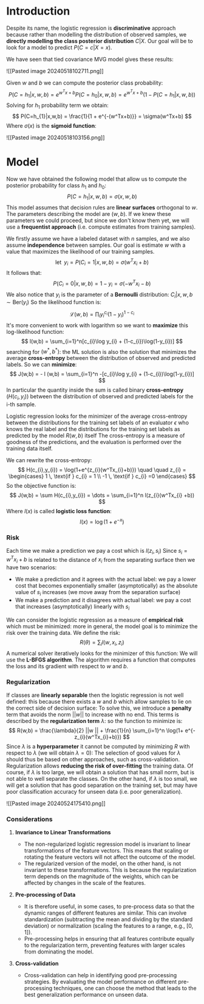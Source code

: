 # Introduction

Despite its name, the logistic regression is **discriminative** approach because rather than modelling the distribution of observed samples, we **directly modelling the class posterior distribution** $C | X$. Our goal will be to look for a model to predict $P(C=c | X=x)$.

We have seen that tied covariance MVG model gives these results:

![[Pasted image 20240518102711.png]]

Given $w$ and $b$ we can compute the posterior class probability:
$$
P(C=h_{1}| x,w,b) = e^{w^Tx+b} P(C=h_{0}| x,w,b) = e^{w^Tx+b}(1-P(C=h_{1}|x,w,b))
$$
Solving for $h_{1}$ probability term we obtain:
$$
P(C=h_{1}|x,w,b) = \frac{1}{1 + e^{-(w^Tx+b)}} = \sigma(w^Tx+b)
$$
Where $\sigma(x)$ is the **sigmoid function**:

![[Pasted image 20240518103156.png]]

# Model

Now we have obtained the following model that allow us to compute the posterior probability for class $h_{1}$ and $h_{0}$:
$$
P(C=h_{1}|x,w,b) = \sigma(x,w,b)
$$
This model assumes that decision rules are **linear surfaces** orthogonal to $w$. The parameters describing the model are $(w,b)$.
If we knew these parameters we could proceed, but since we don't know them yet, we will use a **frequentist approach** (i.e. compute estimates from training samples).

We firstly assume we have a labeled dataset with $n$ samples, and we also assume **independence** between samples.
Our goal is estimate $w$ with a value that maximizes the likelihood of our training samples.
$$
\text{let} \, \, \, y_{i} = P (C_{i}=1 | x,w,b) = \sigma(w^Tx_{i}+b)  
$$
It follows that:
$$
P(C_{i}=0 | x,w,b) = 1- y_{i} = \sigma(-w^Tx_{i}-b)
$$
We also notice that $y_{i}$ is the parameter of a **Bernoulli** distribution: $C_{i}|x,w,b \sim \text{Ber}(y_{i})$ 
So the likelihood function is:
$$
\mathcal{L}(w,b) = \prod_{i} y_{i}^{c_{i}}(1-y_{i})^{1-c_{i}}
$$
It's more convenient to work with logarithm so we want to **maximize** this log-likelihood function:
$$
l(w,b) = \sum_{i=1}^n[c_{i}\log y_{i} + (1-c_{i})\log(1-y_{i})]
$$
searching for $(w^*,b^*)$: the ML solution is also the solution that minimizes the average **cross-entropy** between the distribution of observed and predicted labels. So we can **minimize**:
$$
J(w,b) = - l (w,b) = \sum_{i=1}^n -[c_{i}\log y_{i} + (1-c_{i})\log(1-y_{i})]
$$
In particular the quantity inside the sum is called binary **cross-entropy** ($H(c_{i},y_{i})$) between the distribution of observed and predicted labels for the i-th sample.

Logistic regression looks for the minimizer of the average cross-entropy between the distributions for the training set labels of an evaluator $\epsilon$ who knows the real label and the distributions for the training set labels as predicted by the model $R(w,b)$ itself
The cross-entropy is a measure of goodness of the predictions, and the evaluation is performed over the training data itself.

We can rewrite the cross-entropy:
$$
H(c_{i},y_{i}) = \log(1+e^{z_{i}(w^Tx_{i}+b)}) \quad \quad z_{i} = \begin{cases}
1 \, \text{if } c_{i} = 1 \\
-1 \, \text{if } c_{i} =0
\end{cases}
$$
So the objective function is:
$$
J(w,b) = \sum H(c_{i},y_{i}) = \dots = \sum_{i=1}^n l(z_{i}(w^Tx_{i} +b))
$$
Where $l(x)$ is called **logistic loss function**:
$$
l(x) = \log(1+e^{-x})
$$

### Risk

Each time we make a prediction we pay a cost which is $l(z_{i},s_{i})$
Since $s_{i} = w^Tx_{i} +b$ is related to the distance of $x_{i}$ from the separating surface then we have two scenarios:
- We make a prediction and it agrees with the actual label: we pay a lower cost that  becomes exponentially smaller (asymptotically) as the absolute value of $s_{i}$ increases (we move away from the separation surface)
- We make a prediction and it disagrees with actual label: we pay a cost that increases (asymptotically) linearly with $s_{i}$

We can consider the logistic regression as a measure of **empirical risk** which must be minimized: more in general, the model goal is to minimize the risk over the training data.
We define the risk:
$$
R(\theta) = \sum_{i} l(w,x_{i},z_{i})
$$
A numerical solver iteratively looks for the minimizer of this function: We will use the **L-BFGS algorithm**.
The algorithm requires a function that computes the loss and its gradient with respect to $w$ and $b$.

### Regularization

If classes are **linearly separable** then the logistic regression is not well defined: this because there exists a $w$ and $b$ which allow samples to lie on the correct side of decision surface:
To solve this, we introduce a **penalty** term that avoids the norm $||w||$ to increase with no end.
This terms is described by the **regularization term** $\lambda$: so the function to minimize is:
$$
R(w,b) = \frac{\lambda}{2} ||w ||  + \frac{1}{n} \sum_{i=1}^n \log(1+ e^{-z_{i}(w^Tx_{i}+b)})
$$
Since $\lambda$ is a **hyperparameter** it cannot be computed by minimizing $R$ with respect to $\lambda$ (we will obtain $\lambda=0$): The selection of good values for $\lambda$ should thus be based on other approaches, such as cross-validation.
Regularization allows **reducing the risk of over-fitting** the training data.
Of course, if $\lambda$ is too large, we will obtain a solution that has small norm, but is not able to well separate the classes.
On the other hand, if $\lambda$ is too small, we will get a solution that has good separation on the training set, but may have poor classification accuracy for unseen data (i.e. poor generalization).

![[Pasted image 20240524175410.png]]

### Considerations

1. **Invariance to Linear Transformations**
   - The non-regularized logistic regression model is invariant to linear transformations of the feature vectors. This means that scaling or rotating the feature vectors will not affect the outcome of the model.
   - The regularized version of the model, on the other hand, is not invariant to these transformations. This is because the regularization term depends on the magnitude of the weights, which can be affected by changes in the scale of the features.

2. **Pre-processing of Data**
   - It is therefore useful, in some cases, to pre-process data so that the dynamic ranges of different features are similar. This can involve standardization (subtracting the mean and dividing by the standard deviation) or normalization (scaling the features to a range, e.g., \[0, 1\]).
   - Pre-processing helps in ensuring that all features contribute equally to the regularization term, preventing features with larger scales from dominating the model.

3. **Cross-validation**
   - Cross-validation can help in identifying good pre-processing strategies. By evaluating the model performance on different pre-processing techniques, one can choose the method that leads to the best generalization performance on unseen data.
